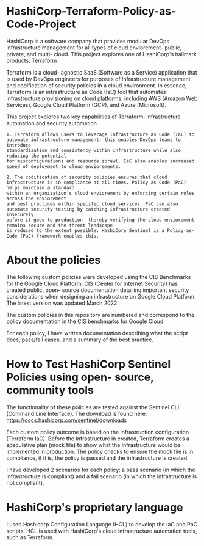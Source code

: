# HashiCorp-Terraform-Policy-as-Code-Project

HashiCorp is a software company that provides modular DevOps infrastructure management for all types of cloud enviorement- public, private, and multi- cloud.  This project explores one of HashiCorp's hallmark products: Terraform

Terraform is a cloud- agnostic SaaS (Software as a Service) application that is used by DevOps engineers for purposes of Infrastructure management and codification of security policies in a cloud environment. In essence, Terraform is an infrastructure as Code (IaC) tool that automates infrastructure provisioning on cloud platforms, including AWS (Amazon Web Services), Google Cloud Platform (GCP), and Azure (Microsoft).

This project explores two key capabilities of Terraform: Infrastructure automation and security automation

	1. Terraform allows users to leverage Infrastructure as Code (IaC) to automate infrastructure management- this enables DevOps teams to introduce
	standardization and consistency within infrastructure while also reducing the potential 
	for misconfigurations and resource sprawl. IaC also enables increased speed of deployment to cloud enviorements.
	
	2. The codification of security policies ensures that cloud infrastructure is in compliance at all times. Policy as Code (PaC) helps maintain a standard
	within an organization's cloud enviorement by enforcing certain rules across the enviorement
	and best practices within specific cloud services. PaC can also automate security testing by catching infrastructure created insecurely 
	before it goes to production- thereby verifying the cloud enviorement remains secure and the threat landscape
	is reduced to the extent possible. HashiCorp Sentinel is a Policy-as-Code (PaC) framework enables this.
	
# About the policies

The following custom policies were developed using the CIS Benchmarks for the Google Cloud Platform. CIS (Center for Internet Security) has created public, open- source documentation detailing important security considerations when designing an infrastructure on Google Cloud Platform. The latest version was updated March 2022.

The custom policies in this repository are numbered and correspond to the policy documentation in the CIS benchmarks for Google Cloud.

For each policy, I have written documentation describing what the script does, pass/fail cases, and a summary of the best practice.

# How to Test HashiCorp Sentinel Policies using open- source, community tools

The functionality of these policies are tested against the Sentinel CLI (Command Line Interface).
The download is found here: https://docs.hashicorp.com/sentinel/downloads 

Each custom policy outcome is based on the infrastruction configuration (Terraform IaC). Before the Infrastructure in created, Terraform creates a speculative plan (mock file) to show what the Infrastructure would be implemented in production. The policy checks to ensure the mock file is in compliance, if it is, the policy is passed and the infrastructure is created. 

I have developed 2 scenarios for each policy: a pass scenario (in which the infrastructure is compliant) and a fail scenario (in which the infrastructure is not compliant).

# HashiCorp's proprietary language

I used Hashicorp Configuration Language (HCL) to develop the IaC and PaC scripts. HCL is used with HashiCorp's cloud infrastructure automation tools, such as Terraform.
